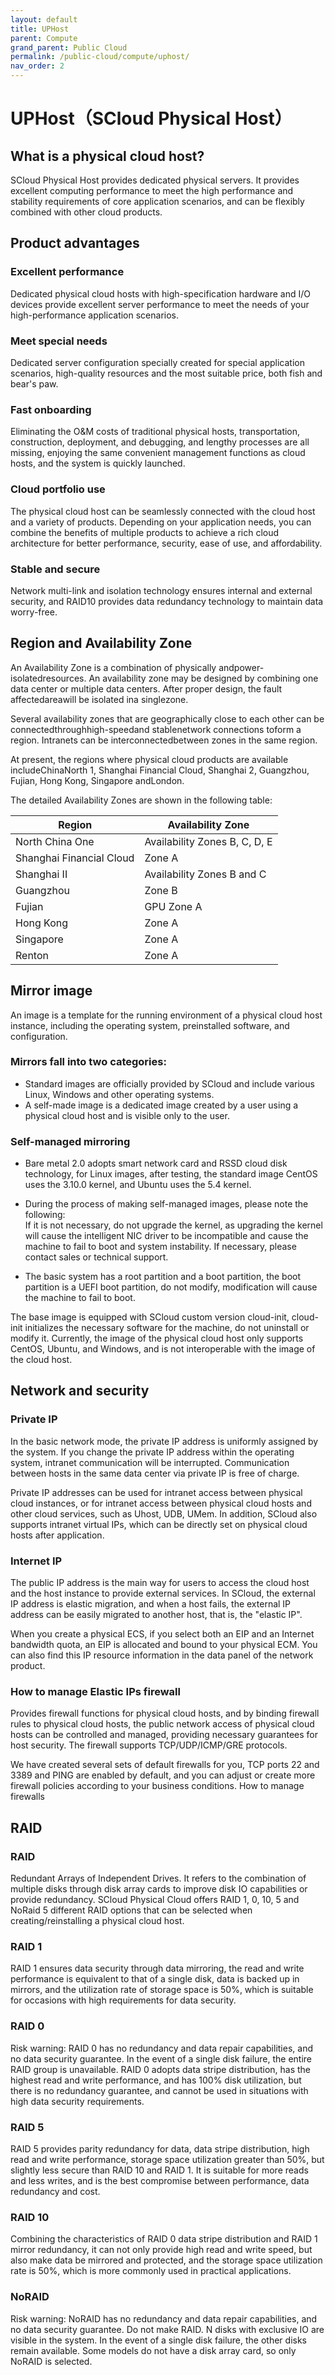 ```yaml
---
layout: default
title: UPHost
parent: Compute
grand_parent: Public Cloud
permalink: /public-cloud/compute/uphost/
nav_order: 2
---
```


# UPHost（SCloud Physical Host）
## What is a physical cloud host?
SCloud Physical Host provides dedicated physical servers. It provides excellent computing performance to meet the high performance and stability requirements of core application scenarios, and can be flexibly combined with other cloud products.
## Product advantages
### Excellent performance
Dedicated physical cloud hosts with high-specification hardware and I/O devices provide excellent server performance to meet the needs of your high-performance application scenarios.
### Meet special needs
Dedicated server configuration specially created for special application scenarios, high-quality resources and the most suitable price, both fish and bear's paw.
### Fast onboarding
Eliminating the O&M costs of traditional physical hosts, transportation, construction, deployment, and debugging, and lengthy processes are all missing, enjoying the same convenient management functions as cloud hosts, and the system is quickly launched.
### Cloud portfolio use
The physical cloud host can be seamlessly connected with the cloud host and a variety of products. Depending on your application needs, you can combine the benefits of multiple products to achieve a rich cloud architecture for better performance, security, ease of use, and affordability.
### Stable and secure
Network multi-link and isolation technology ensures internal and external security, and RAID10 provides data redundancy technology to maintain data worry-free.
## Region and Availability Zone

An Availability Zone is a combination of physically andpower-isolatedresources. An availability zone may be designed by combining one data center or multiple data centers. After proper design, the fault affectedareawill be isolated ina singlezone.

Several availability zones that are geographically close to each other can be connectedthroughhigh-speedand stablenetwork connections toform a region. Intranets can be interconnectedbetween zones in the same region.

At present, the regions where physical cloud products are available includeChinaNorth 1, Shanghai Financial Cloud, Shanghai 2, Guangzhou, Fujian, Hong Kong, Singapore andLondon.

The detailed Availability Zones are shown in the following table:

| Region | Availability Zone |
| --- | --- |
| North China One | Availability Zones B, C, D, E |
| Shanghai Financial Cloud | Zone A |
| Shanghai II | Availability Zones B and C |
| Guangzhou | Zone B |
| Fujian | GPU Zone A |
| Hong Kong | Zone A |
| Singapore | Zone A |
| Renton | Zone A |

## Mirror image

An image is a template for the running environment of a physical cloud host instance, including the operating system, preinstalled software, and configuration.

### Mirrors fall into two categories:
- Standard images are officially provided by SCloud and include various Linux, Windows and other operating systems.
- A self-made image is a dedicated image created by a user using a physical cloud host and is visible only to the user.

### Self-managed mirroring

- Bare metal 2.0 adopts smart network card and RSSD cloud disk technology, for Linux images, after testing, the standard image CentOS uses the 3.10.0 kernel, and Ubuntu uses the 5.4 kernel.

- During the process of making self-managed images, please note the following:<br/>
If it is not necessary, do not upgrade the kernel, as upgrading the kernel will cause the intelligent NIC driver to be incompatible and cause the machine to fail to boot and system instability. If necessary, please contact sales or technical support.

- The basic system has a root partition and a boot partition, the boot partition is a UEFI boot partition, do not modify, modification will cause the machine to fail to boot.

The base image is equipped with SCloud custom version cloud-init, cloud-init initializes the necessary software for the machine, do not uninstall or modify it.
Currently, the image of the physical cloud host only supports CentOS, Ubuntu, and Windows, and is not interoperable with the image of the cloud host.

## Network and security

### Private IP

In the basic network mode, the private IP address is uniformly assigned by the system. If you change the private IP address within the operating system, intranet communication will be interrupted. Communication between hosts in the same data center via private IP is free of charge. 

Private IP addresses can be used for intranet access between physical cloud instances, or for intranet access between physical cloud hosts and other cloud services, such as Uhost, UDB, UMem.
In addition, SCloud also supports intranet virtual IPs, which can be directly set on physical cloud hosts after application.

### Internet IP

The public IP address is the main way for users to access the cloud host and the host instance to provide external services. In SCloud, the external IP address is elastic migration, and when a host fails, the external IP address can be easily migrated to another host, that is, the "elastic IP". 

When you create a physical ECS, if you select both an EIP and an Internet bandwidth quota, an EIP is allocated and bound to your physical ECM. You can also find this IP resource information in the data panel of the network product.

### How to manage Elastic IPs firewall

Provides firewall functions for physical cloud hosts, and by binding firewall rules to physical cloud hosts, the public network access of physical cloud hosts can be controlled and managed, providing necessary guarantees for host security. The firewall supports TCP/UDP/ICMP/GRE protocols. 

We have created several sets of default firewalls for you, TCP ports 22 and 3389 and PING are enabled by default, and you can adjust or create more firewall policies according to your business conditions.
How to manage firewalls

## RAID

### RAID
Redundant Arrays of Independent Drives. It refers to the combination of multiple disks through disk array cards to improve disk IO capabilities or provide redundancy. SCloud Physical Cloud offers RAID 1, 0, 10, 5 and NoRaid 5 different RAID options that can be selected when creating/reinstalling a physical cloud host.
### RAID 1
RAID 1 ensures data security through data mirroring, the read and write performance is equivalent to that of a single disk, data is backed up in mirrors, and the utilization rate of storage space is 50%, which is suitable for occasions with high requirements for data security.
### RAID 0
Risk warning: RAID 0 has no redundancy and data repair capabilities, and no data security guarantee. In the event of a single disk failure, the entire RAID group is unavailable.
RAID 0 adopts data stripe distribution, has the highest read and write performance, and has 100% disk utilization, but there is no redundancy guarantee, and cannot be used in situations with high data security requirements.
### RAID 5
RAID 5 provides parity redundancy for data, data stripe distribution, high read and write performance, storage space utilization greater than 50%, but slightly less secure than RAID 10 and RAID 1. It is suitable for more reads and less writes, and is the best compromise between performance, data redundancy and cost.
### RAID 10
Combining the characteristics of RAID 0 data stripe distribution and RAID 1 mirror redundancy, it can not only provide high read and write speed, but also make data be mirrored and protected, and the storage space utilization rate is 50%, which is more commonly used in practical applications.
### NoRAID
Risk warning: NoRAID has no redundancy and data repair capabilities, and no data security guarantee.
Do not make RAID. N disks with exclusive IO are visible in the system. In the event of a single disk failure, the other disks remain available.
Some models do not have a disk array card, so only NoRAID is selected.